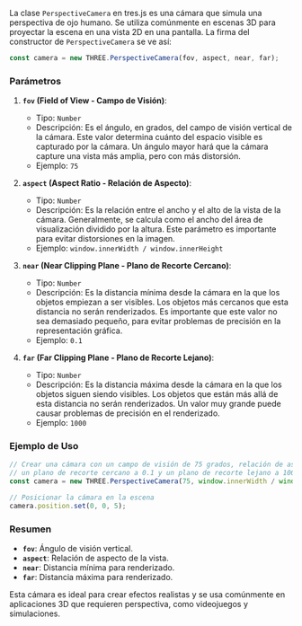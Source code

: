 La clase `PerspectiveCamera` en tres.js es una cámara que simula una perspectiva de ojo humano. Se utiliza comúnmente en escenas 3D para proyectar la escena en una vista 2D en una pantalla. La firma del constructor de `PerspectiveCamera` se ve así:

```javascript
const camera = new THREE.PerspectiveCamera(fov, aspect, near, far);
```

### Parámetros

1. **`fov` (Field of View - Campo de Visión)**: 
   - Tipo: `Number`
   - Descripción: Es el ángulo, en grados, del campo de visión vertical de la cámara. Este valor determina cuánto del espacio visible es capturado por la cámara. Un ángulo mayor hará que la cámara capture una vista más amplia, pero con más distorsión.
   - Ejemplo: `75`

2. **`aspect` (Aspect Ratio - Relación de Aspecto)**: 
   - Tipo: `Number`
   - Descripción: Es la relación entre el ancho y el alto de la vista de la cámara. Generalmente, se calcula como el ancho del área de visualización dividido por la altura. Este parámetro es importante para evitar distorsiones en la imagen.
   - Ejemplo: `window.innerWidth / window.innerHeight`

3. **`near` (Near Clipping Plane - Plano de Recorte Cercano)**:
   - Tipo: `Number`
   - Descripción: Es la distancia mínima desde la cámara en la que los objetos empiezan a ser visibles. Los objetos más cercanos que esta distancia no serán renderizados. Es importante que este valor no sea demasiado pequeño, para evitar problemas de precisión en la representación gráfica.
   - Ejemplo: `0.1`

4. **`far` (Far Clipping Plane - Plano de Recorte Lejano)**:
   - Tipo: `Number`
   - Descripción: Es la distancia máxima desde la cámara en la que los objetos siguen siendo visibles. Los objetos que están más allá de esta distancia no serán renderizados. Un valor muy grande puede causar problemas de precisión en el renderizado.
   - Ejemplo: `1000`

### Ejemplo de Uso

```javascript
// Crear una cámara con un campo de visión de 75 grados, relación de aspecto basada en el tamaño de la ventana,
// un plano de recorte cercano a 0.1 y un plano de recorte lejano a 1000 unidades.
const camera = new THREE.PerspectiveCamera(75, window.innerWidth / window.innerHeight, 0.1, 1000);

// Posicionar la cámara en la escena
camera.position.set(0, 0, 5);
```

### Resumen
- **`fov`**: Ángulo de visión vertical.
- **`aspect`**: Relación de aspecto de la vista.
- **`near`**: Distancia mínima para renderizado.
- **`far`**: Distancia máxima para renderizado.

Esta cámara es ideal para crear efectos realistas y se usa comúnmente en aplicaciones 3D que requieren perspectiva, como videojuegos y simulaciones.